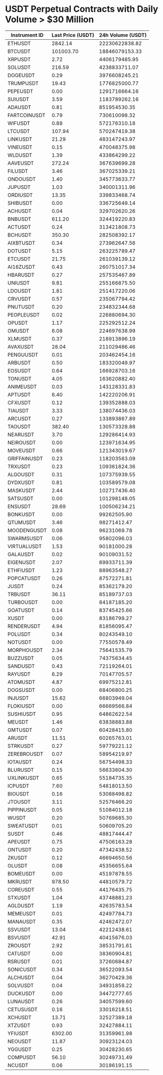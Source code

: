 # USDT Perpetual Contracts with Daily Volume > $30 Million

| Instrument ID | Last Price (USDT) | 24h Volume (USDT) |
|---------------|-------------------|-------------------|
| ETHUSDT | 2842.14 | 22230622838.82 |
| BTCUSDT | 101003.70 | 18846079153.33 |
| XRPUSDT | 2.72 | 4406179485.95 |
| SOLUSDT | 216.59 | 4238833711.07 |
| DOGEUSDT | 0.29 | 3976608245.21 |
| TRUMPUSDT | 19.43 | 1776825000.77 |
| PEPEUSDT | 0.00 | 1291716664.16 |
| SUIUSDT | 3.59 | 1183789262.16 |
| ADAUSDT | 0.81 | 851954530.35 |
| FARTCOINUSDT | 0.79 | 730610098.32 |
| WIFUSDT | 0.88 | 572176310.18 |
| LTCUSDT | 107.94 | 570247419.38 |
| LINKUSDT | 21.29 | 483147243.97 |
| VINEUSDT | 0.15 | 470048375.98 |
| WLDUSDT | 1.39 | 433864299.22 |
| AAVEUSDT | 272.24 | 367639699.28 |
| FILUSDT | 3.46 | 367025339.21 |
| ONDOUSDT | 1.40 | 345773633.77 |
| JUPUSDT | 1.03 | 340001311.96 |
| ORDIUSDT | 13.35 | 339833468.74 |
| SHIBUSDT | 0.00 | 336725649.14 |
| ACHUSDT | 0.04 | 329702620.26 |
| BNBUSDT | 611.20 | 324419220.83 |
| ACTUSDT | 0.24 | 313421808.73 |
| BCHUSDT | 350.30 | 282508392.17 |
| AIXBTUSDT | 0.34 | 273962647.56 |
| DOTUSDT | 5.15 | 263225789.47 |
| ETCUSDT | 21.75 | 261039139.12 |
| AI16ZUSDT | 0.43 | 260751017.34 |
| HBARUSDT | 0.27 | 257535467.89 |
| UNIUSDT | 9.81 | 255166875.50 |
| LDOUSDT | 1.81 | 251417220.06 |
| CRVUSDT | 0.57 | 235067794.42 |
| PNUTUSDT | 0.20 | 234832344.68 |
| PEOPLEUSDT | 0.02 | 226880694.30 |
| OPUSDT | 1.17 | 225292512.24 |
| OMUSDT | 6.08 | 224697638.99 |
| XLMUSDT | 0.37 | 218913896.19 |
| AVAXUSDT | 28.04 | 211029486.46 |
| PENGUUSDT | 0.01 | 203462454.16 |
| ARBUSDT | 0.50 | 183320049.97 |
| EOSUSDT | 0.64 | 166928703.16 |
| TONUSDT | 4.05 | 163620882.40 |
| ANIMEUSDT | 0.03 | 143128331.83 |
| APTUSDT | 6.40 | 142220206.91 |
| CFXUSDT | 0.12 | 139352888.03 |
| TIAUSDT | 3.33 | 138074436.03 |
| ARCUSDT | 0.27 | 133893867.89 |
| TAOUSDT | 382.40 | 130573328.88 |
| NEARUSDT | 3.70 | 129286414.93 |
| NEIROUSDT | 0.00 | 123971634.95 |
| MOVEUSDT | 0.66 | 121343019.67 |
| GRIFFAINUSDT | 0.23 | 118203563.09 |
| TRXUSDT | 0.23 | 109361824.36 |
| ALGOUSDT | 0.31 | 107375939.55 |
| DYDXUSDT | 0.81 | 103589579.08 |
| MASKUSDT | 2.44 | 102717436.40 |
| SATSUSDT | 0.00 | 101298148.05 |
| ENSUSDT | 28.69 | 100506234.21 |
| BONKUSDT | 0.00 | 99262505.90 |
| QTUMUSDT | 3.46 | 98271412.47 |
| MOODENGUSDT | 0.08 | 96231069.78 |
| SWARMSUSDT | 0.06 | 95802096.03 |
| VIRTUALUSDT | 1.53 | 90181000.28 |
| GALAUSDT | 0.02 | 90109031.52 |
| EIGENUSDT | 2.07 | 89933711.39 |
| ETHFIUSDT | 1.23 | 88963548.27 |
| POPCATUSDT | 0.26 | 87572271.81 |
| JUSDT | 0.24 | 85362179.20 |
| TRBUSDT | 36.11 | 85189737.03 |
| TURBOUSDT | 0.00 | 84187185.20 |
| GOATUSDT | 0.14 | 83745425.66 |
| XUSDT | 0.00 | 83186799.27 |
| RENDERUSDT | 4.94 | 81856095.47 |
| POLUSDT | 0.34 | 80243549.10 |
| NOTUSDT | 0.00 | 77550578.49 |
| MORPHOUSDT | 2.34 | 75641535.79 |
| BUZZUSDT | 0.05 | 74375634.45 |
| SANDUSDT | 0.43 | 72119264.01 |
| RAYUSDT | 6.29 | 70147705.57 |
| ATOMUSDT | 4.87 | 69975212.81 |
| DOGSUSDT | 0.00 | 68406800.25 |
| INJUSDT | 15.62 | 66803949.04 |
| FLOKIUSDT | 0.00 | 66669566.84 |
| SUSHIUSDT | 0.95 | 64862622.54 |
| MEUSDT | 1.46 | 63838883.88 |
| GMTUSDT | 0.07 | 60428415.80 |
| ARUSDT | 11.51 | 60265763.01 |
| STRKUSDT | 0.27 | 59779221.12 |
| ZEREBROUSDT | 0.07 | 58954219.97 |
| IOTAUSDT | 0.24 | 56754498.33 |
| BLURUSDT | 0.15 | 56633604.30 |
| UXLINKUSDT | 0.65 | 55184735.35 |
| ICPUSDT | 7.60 | 54818013.50 |
| BIOUSDT | 0.16 | 53088498.82 |
| JTOUSDT | 3.11 | 52576466.20 |
| PIPPINUSDT | 0.05 | 51084012.18 |
| WUSDT | 0.20 | 50769685.30 |
| SWEATUSDT | 0.01 | 50609705.20 |
| SUSDT | 0.46 | 48817444.47 |
| APEUSDT | 0.75 | 47506163.28 |
| ONTUSDT | 0.20 | 47342438.52 |
| ZKUSDT | 0.12 | 46694650.56 |
| OLUSDT | 0.08 | 45356655.64 |
| BOMEUSDT | 0.00 | 45197878.55 |
| MKRUSDT | 978.50 | 44810579.72 |
| COREUSDT | 0.55 | 44176435.75 |
| STXUSDT | 1.04 | 43748881.23 |
| AGLDUSDT | 1.19 | 42635783.54 |
| MEMEUSDT | 0.01 | 42497784.73 |
| MANAUSDT | 0.35 | 42462472.07 |
| SSVUSDT | 13.04 | 42212438.61 |
| BSVUSDT | 42.91 | 40415676.03 |
| ZROUSDT | 2.92 | 38531791.61 |
| CATUSDT | 0.00 | 38360904.81 |
| RSRUSDT | 0.01 | 37260684.87 |
| SONICUSDT | 0.34 | 36522093.54 |
| ALCHUSDT | 0.04 | 36270429.36 |
| SOLVUSDT | 0.04 | 34931858.22 |
| DUCKUSDT | 0.00 | 34472777.65 |
| LUNAUSDT | 0.26 | 34057599.60 |
| CETUSUSDT | 0.16 | 33016218.51 |
| XCHUSDT | 13.71 | 32527389.18 |
| XTZUSDT | 0.93 | 32427884.11 |
| YFIUSDT | 6302.00 | 31359961.98 |
| NEOUSDT | 11.87 | 30923124.03 |
| YGGUSDT | 0.25 | 30428230.65 |
| COMPUSDT | 56.10 | 30249731.49 |
| NCUSDT | 0.06 | 30186191.15 |
